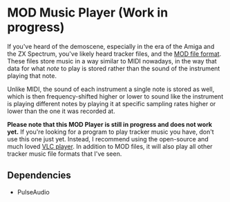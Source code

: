 # MOD Music Player (Work in progress)
If you've heard of the demoscene, especially in the era of the Amiga and the ZX Spectrum, you've likely heard tracker files, and the [MOD file format](https://en.wikipedia.org/wiki/MOD_(file_format)). These files store music in a way similar to MIDI nowadays, in the way that data for what *note* to play is stored rather than the sound of the instrument playing that note. 

Unlike MIDI, the sound of each instrument a single note is stored as well, which is then frequency-shifted higher or lower to sound like the instrument is playing different notes by playing it at specific sampling rates higher or lower than the one it was recorded at.

**Please note that this MOD Player is still in progress and does not work yet.** If you're looking for a program to play tracker music you have, don't use this one just yet. Instead, I recommend using the open-source and much loved [VLC player](http://www.videolan.org/vlc/). In addition to MOD files, it will also play all other tracker music file formats that I've seen.

## Dependencies
- PulseAudio
